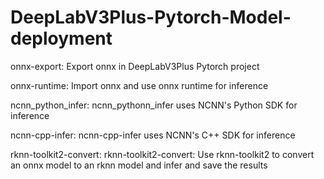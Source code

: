 # DeepLabV3Plus-Pytorch-Model-deployment
onnx-export: Export onnx in DeepLabV3Plus Pytorch project

onnx-runtime: Import onnx and use onnx runtime for inference

ncnn_python_infer: ncnn_pythonn_infer uses NCNN's Python SDK for inference

ncnn-cpp-infer: ncnn-cpp-infer uses NCNN's C++ SDK for inference

rknn-toolkit2-convert: rknn-toolkit2-convert: Use rknn-toolkit2 to convert an onnx model to an rknn model and infer and save the results
